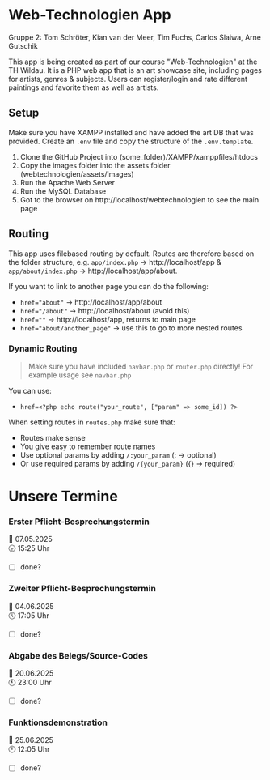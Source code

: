 # Web-Technologien App
Gruppe 2: Tom Schröter, Kian van der Meer, Tim Fuchs, Carlos Slaiwa, Arne Gutschik

This app is being created as part of our course "Web-Technologien" at the TH Wildau.
It is a PHP web app that is an art showcase site, including pages for artists, genres & subjects. Users can register/login and rate different paintings and favorite them as well as artists.

## Setup
Make sure you have XAMPP installed and have added the art DB that was provided.
Create an `.env` file and copy the structure of the `.env.template`.

1. Clone the GitHub Project into (some_folder)/XAMPP/xamppfiles/htdocs
2. Copy the images folder into the assets folder (webtechnologien/assets/images)
3. Run the Apache Web Server
4. Run the MySQL Database
5. Got to the browser on http://localhost/webtechnologien to see the main page

## Routing
This app uses filebased routing by default. Routes are therefore based on the folder structure, e.g. `app/index.php` -> http://localhost/app & `app/about/index.php` -> http://localhost/app/about.

If you want to link to another page you can do the following:
- `href="about"` -> http://localhost/app/about
- `href="/about"` -> http://localhost/about (avoid this)
- `href=""` -> http://localhost/app, returns to main page
- `href="about/another_page"` -> use this to go to more nested routes

### Dynamic Routing
> Make sure you have included `navbar.php` or `router.php` directly!
> For example usage see `navbar.php`

You can use:
- `href=<?php echo route("your_route", ["param" => some_id]) ?>`

When setting routes in `routes.php` make sure that:
- Routes make sense
- You give easy to remember route names
- Use optional params by adding `/:your_param` (: -> optional)
- Or use required params by adding `/{your_param}` ({} -> required)

# Unsere Termine
### Erster Pflicht-Besprechungstermin
📅 07.05.2025 </br>
🕞 15:25 Uhr
- [ ] done?

### Zweiter Pflicht-Besprechungstermin
📅 04.06.2025 </br>
🕔 17:05 Uhr
- [ ] done?

### Abgabe des Belegs/Source-Codes
📅 20.06.2025 </br>
🕚 23:00 Uhr
- [ ] done?

### Funktionsdemonstration
📅 25.06.2025 </br>
🕛 12:05 Uhr
- [ ] done?
